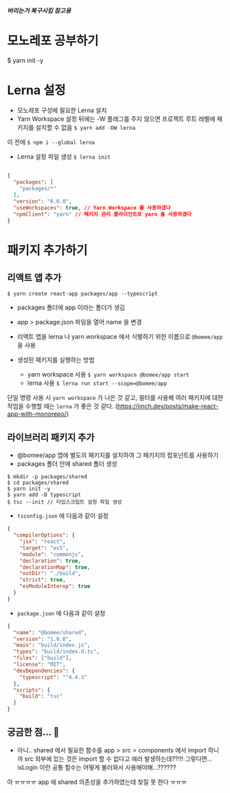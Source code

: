 ##### 버리는거 복구시킴 참고용

# 모노레포 공부하기

$ yarn init -y

# Lerna 설정

- 모노레포 구성에 필요한 Lerna 설치
- Yarn Workspace 설정 뒤에는 -W 플래그를 주지 않으면 프로젝트 루트 레벨에 패키지를 설치할 수 없음
``` $ yarn add -DW lerna ```

이 전에 ``` $ npm i --global lerna ```
- Lerna 설정 파일 생성
``` $ lerna init ```

```json

{
  "packages": [
    "packages/*"
  ],
  "version": "0.0.0",
  "useWorkspaces": true, // Yarn Workspace 를 사용하겠다
  "npmClient": "yarn" // 패키지 관리 클라이언트로 yarn 을 사용하겠다
}

```

# 패키지 추가하기

## 리액트 앱 추가
``` $ yarn create react-app packages/app --typescript ```

- packages 폴더에 app 이라는 폴더가 생김
- app > package.json 파일을 열어 name 을 변경
- 리액트 앱을 lerna 나 yarn workspace 에서 식별하기 위한 이름으로 `@bomee/app`을 사용

- 생성된 패키지를 실행하는 방법
  - yarn workspace 사용
    ``` $ yarn workspace @bomee/app start ```
  - lerna 사용
    ``` $ lerna run start --scope=@bomee/app ```

단일 명령 사용 시 `yarn workspace` 가 나은 것 같고, 필터를 사용해 여러 패키지에 대한 작업을 수행할 때는 `lerna` 가 좋은 것 같다. (https://imch.dev/posts/make-react-app-with-monorepo/)

## 라이브러리 패키지 추가

- @bomee/app 앱에 별도의 패키지를 설치하여 그 패키지의 컴포넌트를 사용하기
- packages 폴더 안에 shared 폴더 생성
```
$ mkdir -p packages/shared
$ cd packages/shared
$ yarn init -y
$ yarn add -D typescript
$ tsc --init // 타입스크립트 설정 파일 생성
```

- `tsconfig.json` 에 다음과 같이 설정
```json
{
  "compilerOptions": {
    "jsx": "react",
    "target": "es5",
    "module": "commonjs",
    "declaration": true,
    "declarationMap": true,
    "outDir": "./build",
    "strict": true,
    "esModuleInterop": true
  }
}
```

- `package.json` 에 다음과 같이 설정
```json
{
  "name": "@bomee/shared",
  "version": "1.0.0",
  "main": "build/index.js",
  "types": "build/index.d.ts",
  "files": ["build"],
  "license": "MIT",
  "devDependencies": {
    "typescript": "^4.4.3"
  },
  "scripts": {
    "build": "tsc"
  }
}
```


## 궁금한 점... 👀

- 아니.. shared 에서 필요한 함수를 app > src > components 에서 import 하니까 src 외부에 있는 것은 import 할 수 없다고 에러 발생하는데??!!!
  그렇다면... isLogin 이런 공통 함수는 어떻게 불러와서 사용해야해...??????


아 ㅠㅠㅠㅠ app 에 shared 의존성을 추가하였는데 찾질 못 한다 ㅠㅠㅠ